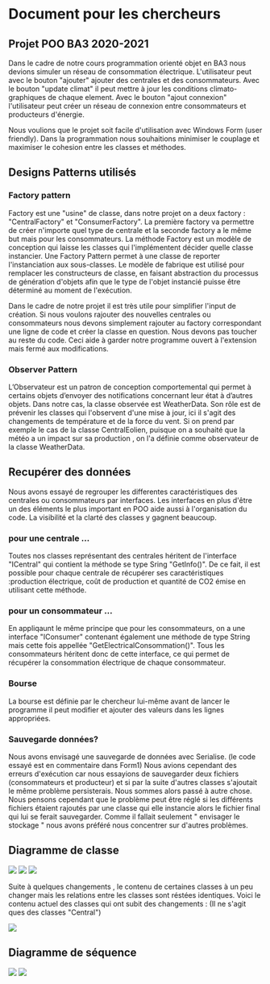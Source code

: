 # Document pour les chercheurs 
## Projet POO BA3 2020-2021

Dans le cadre de notre cours programmation orienté objet en BA3 nous devions simuler un réseau de consommation électrique. L'utilisateur peut avec le bouton "ajouter" ajouter des centrales et des consommateurs. Avec le bouton "update climat" il peut mettre à jour les conditions climato-graphiques de chaque element. Avec le bouton "ajout connexion" l'utilisateur peut créer un réseau de connexion entre consommateurs et producteurs d'énergie.

Nous voulions que le projet soit facile d'utilisation avec Windows Form (user friendly). Dans la programmation nous souhaitions minimiser le couplage et maximiser le cohesion entre les classes et méthodes.

## Designs Patterns utilisés
### Factory pattern
Factory est une "usine" de classe, dans notre projet on a deux factory : "CentralFactory" et "ConsumerFactory". La première factory va permettre de créer n'importe quel type de centrale et la seconde factory a le même but mais pour les consommateurs. La méthode Factory est un modèle de conception qui laisse les classes qui l'implémentent décider quelle classe instancier. Une Factory Pattern permet à une classe de reporter l'instanciation aux sous-classes. Le modèle de fabrique est utilisé pour remplacer les constructeurs de classe, en faisant abstraction du processus de génération d'objets afin que le type de l'objet instancié puisse être déterminé au moment de l'exécution.

Dans le cadre de notre projet il est très utile pour simplifier l'input de création. Si nous voulons rajouter des nouvelles centrales ou consommateurs nous devons simplement rajouter au factory correspondant une ligne de code et créer la classe en question. Nous devons pas toucher au reste du code. Ceci aide à garder notre programme ouvert à l'extension mais fermé aux modifications.

### Observer Pattern
L’Observateur est un patron de conception comportemental qui permet à certains objets d’envoyer des notifications concernant leur état à d’autres objets.
Dans notre cas, la classe observée est WeatherData. Son rôle est de prévenir les classes qui l'observent d'une mise à jour, ici il s'agit des changements de température et de la force du vent. Si on prend par exemple le cas de la classe CentralEolien, puisque on a souhaité que la météo a un impact sur sa production , on l'a définie comme observateur de la classe WeatherData.

## Recupérer des données 

Nous avons essayé de regrouper les differentes caractéristiques des centrales ou consommateurs par interfaces. Les interfaces en plus d'être un des éléments le plus important en POO aide aussi à l'organisation du code. La visibilité et la clarté des classes y gagnent beaucoup. 

### pour une centrale ...

Toutes nos classes représentant des centrales héritent de l'interface "ICentral" qui contient la méthode se type Sring "GetInfo()". De ce fait, il est possible pour chaque centrale de récupérer ses caractéristiques :production électrique, coût de production et quantité de CO2 émise en utilisant cette méthode.

### pour un consommateur ...
En appliqaunt le même principe que pour les consommateurs, on a une interface "IConsumer" contenant également une méthode de type String mais cette fois appellée "GetElectricalConsommation()". Tous les consommateurs héritent donc de cette interface, ce qui permet de récupérer la consommation électrique de chaque consommateur.

### Bourse
La bourse est définie par le chercheur lui-même avant de lancer le programme il peut modifier et ajouter des valeurs dans les lignes appropriées.

### Sauvegarde données?

Nous avons envisagé une sauvegarde de données avec Serialise. (le code essayé est en commentaire dans Form1) Nous avions cependant des erreurs d'exécution car nous essayions de sauvegarder deux fichiers (consommateurs et producteur) et si par la suite d'autres classes s'ajoutait le même problème persisterais. Nous sommes alors passé à autre chose. Nous pensons cependant que le problème peut être réglé si les différents fichiers étaient rajoutés par une classe qui elle instancie alors le fichier final qui lui se ferait sauvegarder. Comme il fallait seulement " envisager le stockage " nous avons préféré nous concentrer sur d'autres problèmes. 


## Diagramme de classe

![](Images/Gauche.jpg)
![](Images/Centr.jpg)
![](Images/Droite.jpg)


Suite à quelques changements , le contenu de certaines classes à un peu changer mais les relations entre les classes sont réstées identiques. Voici le contenu actuel des classes qui ont subit des changements : (Il ne s'agit ques des classes "Central")

![](Images/add.jpg)

## Diagramme de séquence 

![](FixedImages/seq1.jpg)
![](FixedImages/seq2.png)
